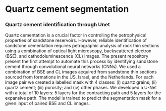 # Quartz cement segmentation
### Quartz cement identification through Unet
Quartz cementation is a crucial factor in controlling the petrophysical properties of sandstone reservoirs. However, reliable identification of sandstone cementation requires petrographic analysis of rock thin sections using a combination of optical light microscopy, backscattered electron (BSE), and cathodoluminescence (CL) images. The present repository present the first attempt to automate this process by identifying sandstone cement through convolutional neural networks (CNNs). We used a combination of BSE and CL images acquired from sandstone thin sections sourced from formations in the US, Israel, and the Netherlands. For each image pair we created a labelled mask with 4 classes: (i) quartz grains; (ii) quartz cement; (iii) porosity; and (iv) other phases. We developed a U-Net with a total of 10 layers: 5 layers for the contracting path and 5 layers for the expansive path. The model is trained to predict the segmentation mask for a given input of paired BSE and CL images.
